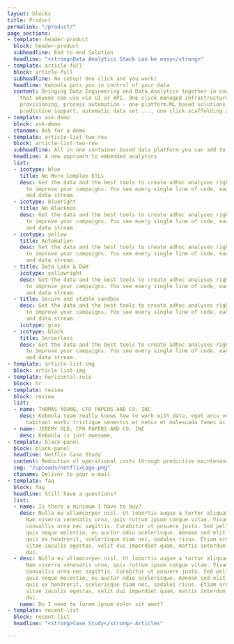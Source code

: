 ```yaml
---
layout: blocks
title: Product
permalink: "/product/"
page_sections:
- template: header-product
  block: header-product
  subheadline: End to end Solution
  headline: "<strong>Data Analytics Stack can be easy</strong>"
- template: article-full
  block: article-full
  subheadline: No setup! One click and you work!
  headline: Keboola puts you in control of your data
  content: Bringing Data Engineering and Data Analytics together in one single platform
    that anyone can use via UI or API. One click managed infrastructure, all people
    provisioning, process automation - one platform.ML based solutions that provide
    predictive support, automatic data set ..., one click scaffolding and much more.
- template: ask-demo
  block: ask-demo
  ctaname: Ask for a demo
- template: article-list-two-row
  block: article-list-two-row
  subheadline: All in one container based data platform you can add to
  headline: A new approach to embedded analytics
  list:
  - icotype: blue
    title: No More Complex ETLs
    desc: Get the data and the best tools to create adhoc analyses right in your department
      to improve your campaigns. You see every single line of code, each transition
      and data stream.
  - icotype: blueright
    title: No Blackbox
    desc: Get the data and the best tools to create adhoc analyses right in your department
      to improve your campaigns. You see every single line of code, each transition
      and data stream.
  - icotype: yellow
    title: Automation
    desc: Get the data and the best tools to create adhoc analyses right in your department
      to improve your campaigns. You see every single line of code, each transition
      and data stream.
  - title: Data Lake & DwH
    icotype: yellowright
    desc: Get the data and the best tools to create adhoc analyses right in your department
      to improve your campaigns. You see every single line of code, each transition
      and data stream.
  - title: Secure and stable sandbox
    desc: Get the data and the best tools to create adhoc analyses right in your department
      to improve your campaigns. You see every single line of code, each transition
      and data stream.
    icotype: gray
  - icotype: black
    title: Serverless
    desc: Get the data and the best tools to create adhoc analyses right in your department
      to improve your campaigns. You see every single line of code, each transition
      and data stream.
- template: article-list-img
  block: article-list-img
- template: horizontal-rule
  block: hr
- template: review
  block: review
  list:
  - name: THOMAS YOUNG, CFO PAPERS AND CO. INC
    desc: Keboola team really knows how to work with data, eget arcu velit. Pellentesque
      habitant morbi tristique senectus et netus et malesuada fames ac turpis egestas.
  - name: JEREMY OLD, CFO PAPERS AND CO. INC
    desc: Keboola is just awesome.
- template: black-panel
  block: black-panel
  headline: Netflix Case Study
  content: Reduction of operational costs through predictive maintenance.
  img: "/uploads/netflixLogo.png"
  ctaname: Deliver to your e-mail
- template: faq
  block: faq
  headline: Still have a questions?
  list:
  - name: Is there a minimum I have to buy?
    desc: Nulla eu ullamcorper nisl. Ut lobortis augue a tortor aliquam ullamcorper.
      Nam viverra venenatis urna, quis rutrum ipsum congue vitae. Vivamus commodo
      convallis urna nec sagittis. Curabitur ut posuere justo. Sed pellentesque ipsum
      quis neque molestie, eu auctor odio scelerisque. Aenean sed elit ex. Suspendisse
      quis ex hendrerit, scelerisque diam nec, sodales risus. Etiam ornare, tellus
      vitae iaculis egestas, velit dui imperdiet quam, mattis interdum arcu est ut
      dui.
  - desc: Nulla eu ullamcorper nisl. Ut lobortis augue a tortor aliquam ullamcorper.
      Nam viverra venenatis urna, quis rutrum ipsum congue vitae. Vivamus commodo
      convallis urna nec sagittis. Curabitur ut posuere justo. Sed pellentesque ipsum
      quis neque molestie, eu auctor odio scelerisque. Aenean sed elit ex. Suspendisse
      quis ex hendrerit, scelerisque diam nec, sodales risus. Etiam ornare, tellus
      vitae iaculis egestas, velit dui imperdiet quam, mattis interdum arcu est ut
      dui.
    name: Do I need to lorem ipsum dolor sit amet?
- template: recent-list
  block: recent-list
  headline: "<strong>Case Study</strong> Articles"

---
```

